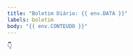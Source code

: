 ```yaml
---
title: "Boletim Diário: {{ env.DATA }}"
labels: boletim
body: "{{ env.CONTEUDO }}"
---
```


:point_down:
